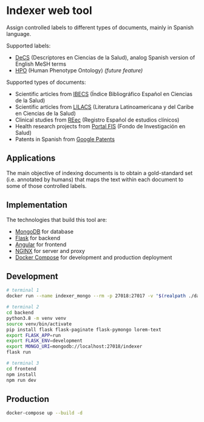 # Indexer web tool

Assign controlled labels to different types of documents, mainly in Spanish language.

Supported labels:

- [DeCS](https://decs.bvsalud.org/es/) (Descriptores en Ciencias de la Salud), analog Spanish version of English MeSH terms
- [HPO](https://hpo.jax.org/) (Human Phenotype Ontology) _(future feature)_

Supported types of documents:

- Scientific articles from [IBECS](https://ibecs.isciii.es/) (Índice Bibliográfico Español en Ciencias de la Salud)
- Scientific articles from [LILACS](https://lilacs.bvsalud.org/) (Literatura Latinoamericana y del Caribe en Ciencias de la Salud)
- Clinical studies from [REec](https://reec.aemps.es/) (Registro Español de estudios clínicos)
- Health research projects from [Portal FIS](https://portalfis.isciii.es/) (Fondo de Investigación en Salud)
- Patents in Spanish from [Google Patents](https://patents.google.com/)

## Applications

The main objective of indexing documents is to obtain a gold-standard set (i.e. annotated by humans) that maps the text within each document to some of those controlled labels.

## Implementation

The technologies that build this tool are:

- [MongoDB](https://www.mongodb.com/) for database
- [Flask](https://flask.palletsprojects.com/en/1.1.x/) for backend
- [Angular](https://angular.io/) for frontend
- [NGINX](https://www.nginx.com/) for server and proxy
- [Docker Compose](https://docs.docker.com/compose/) for development and production deployment

## Development

```bash
# terminal 1
docker run --name indexer_mongo --rm -p 27018:27017 -v "$(realpath ./database/mongodb)":/data/db mongo:4.4.3-bionic

# terminal 2
cd backend
python3.8 -m venv venv
source venv/bin/activate
pip install flask flask-paginate flask-pymongo lorem-text
export FLASK_APP=run
export FLASK_ENV=development
export MONGO_URI=mongodb://localhost:27018/indexer
flask run

# terminal 3
cd frontend
npm install
npm run dev
```

## Production

```bash
docker-compose up --build -d
```
